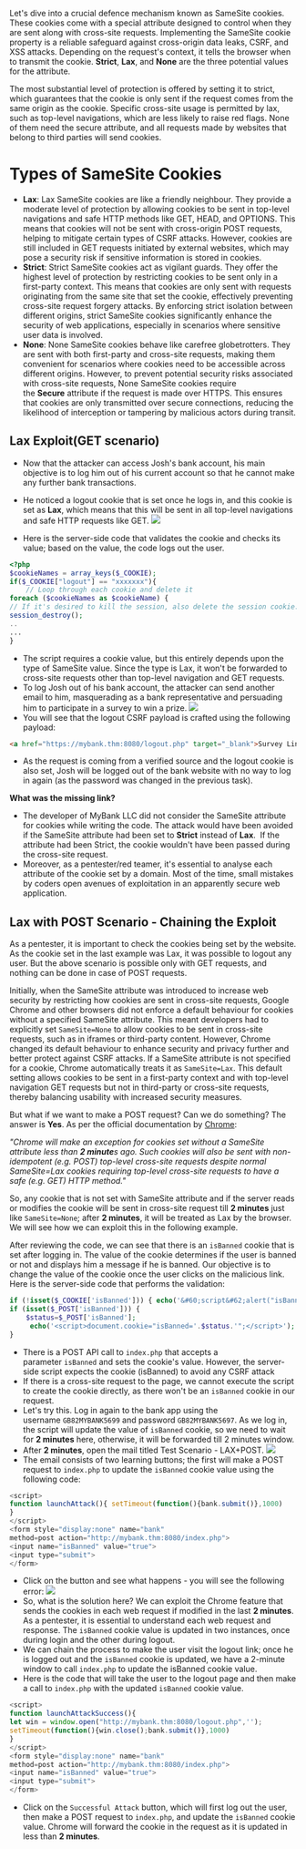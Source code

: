 Let's dive into a crucial defence mechanism known as SameSite cookies. These cookies come with a special attribute designed to control when they are sent along with cross-site requests. Implementing the SameSite cookie property is a reliable safeguard against cross-origin data leaks, CSRF, and XSS attacks. Depending on the request's context, it tells the browser when to transmit the cookie. **Strict**, **Lax**, and **None** are the three potential values for the attribute.

The most substantial level of protection is offered by setting it to strict, which guarantees that the cookie is only sent if the request comes from the same origin as the cookie. Specific cross-site usage is permitted by lax, such as top-level navigations, which are less likely to raise red flags. None of them need the secure attribute, and all requests made by websites that belong to third parties will send cookies.

# **Types of SameSite Cookies**
- **Lax**: Lax SameSite cookies are like a friendly neighbour. They provide a moderate level of protection by allowing cookies to be sent in top-level navigations and safe HTTP methods like GET, HEAD, and OPTIONS. This means that cookies will not be sent with cross-origin POST requests, helping to mitigate certain types of CSRF attacks. However, cookies are still included in GET requests initiated by external websites, which may pose a security risk if sensitive information is stored in cookies.
- **Strict**: Strict SameSite cookies act as vigilant guards. They offer the highest level of protection by restricting cookies to be sent only in a first-party context. This means that cookies are only sent with requests originating from the same site that set the cookie, effectively preventing cross-site request forgery attacks. By enforcing strict isolation between different origins, strict SameSite cookies significantly enhance the security of web applications, especially in scenarios where sensitive user data is involved.
- **None**: None SameSite cookies behave like carefree globetrotters. They are sent with both first-party and cross-site requests, making them convenient for scenarios where cookies need to be accessible across different origins. However, to prevent potential security risks associated with cross-site requests, None SameSite cookies require the **Secure** attribute if the request is made over HTTPS. This ensures that cookies are only transmitted over secure connections, reducing the likelihood of interception or tampering by malicious actors during transit.

## Lax Exploit(GET scenario)
- Now that the attacker can access Josh's bank account, his main objective is to log him out of his current account so that he cannot make any further bank transactions.
- He noticed a logout cookie that is set once he logs in, and this cookie is set as **Lax**, which means that this will be sent in all top-level navigations and safe HTTP requests like GET.
	![](Pasted%20image%2020241225165407.png)

- Here is the server-side code that validates the cookie and checks its value; based on the value, the code logs out the user.

```php
<?php
$cookieNames = array_keys($_COOKIE);
if($_COOKIE["logout"] == "xxxxxxx"){
	// Loop through each cookie and delete it
foreach ($cookieNames as $cookieName) {
// If it's desired to kill the session, also delete the session cookie.
session_destroy();
..
...
}
```

- The script requires a cookie value, but this entirely depends upon the type of SameSite value. Since the type is Lax, it won't be forwarded to cross-site requests other than top-level navigation and GET requests.
- To log Josh out of his bank account, the attacker can send another email to him, masquerading as a bank representative and persuading him to participate in a survey to win a prize.
	![](Pasted%20image%2020241225165733.png)
-  You will see that the logout CSRF payload is crafted using the following payload:
```html
<a href="https://mybank.thm:8080/logout.php" target="_blank">Survey Link!</a>
```

- As the request is coming from a verified source and the logout cookie is also set, Josh will be logged out of the bank website with no way to log in again (as the password was changed in the previous task).

**What was the missing link?**
- The developer of MyBank LLC did not consider the SameSite attribute for cookies while writing the code. The attack would have been avoided if the SameSite attribute had been set to **Strict** instead of **Lax**.  If the attribute had been Strict, the cookie wouldn't have been passed during the cross-site request.
- Moreover, as a pentester/red teamer, it's essential to analyse each attribute of the cookie set by a domain. Most of the time, small mistakes by coders open avenues of exploitation in an apparently secure web application.

## Lax with POST Scenario - Chaining the Exploit
As a pentester, it is important to check the cookies being set by the website. As the cookie set in the last example was Lax, it was possible to logout any user. But the above scenario is possible only with GET requests, and nothing can be done in case of POST requests.

Initially, when the SameSite attribute was introduced to increase web security by restricting how cookies are sent in cross-site requests, Google Chrome and other browsers did not enforce a default behaviour for cookies without a specified SameSite attribute. This meant developers had to explicitly set `SameSite=None` to allow cookies to be sent in cross-site requests, such as in iframes or third-party content. However, Chrome changed its default behaviour to enhance security and privacy further and better protect against CSRF attacks. If a SameSite attribute is not specified for a cookie, Chrome automatically treats it as `SameSite=Lax`. This default setting allows cookies to be sent in a first-party context and with top-level navigation GET requests but not in third-party or cross-site requests, thereby balancing usability with increased security measures.

But what if we want to make a POST request? Can we do something? The answer is **Yes**. As per the official documentation by [Chrome](https://chromestatus.com/feature/5088147346030592):

*"Chrome will make an exception for cookies set without a SameSite attribute less than **2 minute**s ago. Such cookies will also be sent with non-idempotent (e.g. POST) top-level cross-site requests despite normal SameSite=Lax cookies requiring top-level cross-site requests to have a safe (e.g. GET) HTTP method."*

So, any cookie that is not set with SameSite attribute and if the server reads or modifies the cookie will be sent in cross-site request till **2 minutes** just like `SameSite=None`; after **2 minutes**, it will be treated as Lax by the browser. We will see how we can exploit this in the following example.

After reviewing the code, we can see that there is an `isBanned` cookie that is set after logging in. The value of the cookie determines if the user is banned or not and displays him a message if he is banned. Our objective is to change the value of the cookie once the user clicks on the malicious link. Here is the server-side code that performs the validation:

```php
if (!isset($_COOKIE['isBanned'])) { echo('&#60;script&#62;alert("isBanned cookie not found in request");&#60;/script&#62;'); 	exit(); }
if (isset($_POST['isBanned'])) {
	$status=$_POST['isBanned'];
     echo('<script>document.cookie="isBanned='.$status.'";</script>'); 
}
```

- There is a POST API call to `index.php` that accepts a parameter `isBanned` and sets the cookie's value. However, the server-side script expects the cookie (isBanned) to avoid any CSRF attack
- If there is a cross-site request to the page, we cannot execute the script to create the cookie directly, as there won't be an `isBanned` cookie in our request.
- Let's try this. Log in again to the bank app using the username `GB82MYBANK5699` and password `GB82MYBANK5697`. As we log in, the script will update the value of `isBanned` cookie, so we need to wait for **2 minutes** here, otherwise, it will be forwarded till 2 minutes window.
- After **2 minutes**, open the mail titled Test Scenario - LAX+POST.
	![](Pasted%20image%2020241225181043.png)
- The email consists of two learning buttons; the first will make a POST request to `index.php` to update the `isBanned` cookie value using the following code:

```javascript
<script>
function launchAttack(){ setTimeout(function(){bank.submit()},1000)
}
</script>
<form style="display:none" name="bank" 
method=post action="http://mybank.thm:8080/index.php">
<input name="isBanned" value="true">
<input type="submit">
</form>
```

- Click on the button and see what happens - you will see the following error:
	![](Pasted%20image%2020241225181628.png)
- So, what is the solution here? We can exploit the Chrome feature that sends the cookies in each web request if modified in the last **2 minutes**. As a pentester, it is essential to understand each web request and response. The `isBanned` cookie value is updated in two instances, once during login and the other during logout.
- We can chain the process to make the user visit the logout link; once he is logged out and the `isBanned` cookie is updated, we have a 2-minute window to call `index.php` to update the isBanned cookie value.
- Here is the code that will take the user to the logout page and then make a call to `index.php` with the updated `isBanned` cookie value.

```javascript
<script>
function launchAttackSuccess(){
let win = window.open("http://mybank.thm:8080/logout.php",'');
setTimeout(function(){win.close();bank.submit()},1000)
}
</script>
<form style="display:none" name="bank" 
method=post action="http://mybank.thm:8080/index.php">
<input name="isBanned" value="true">
<input type="submit">
</form> 
```

- Click on the `Successful Attack` button, which will first log out the user, then make a POST request to `index.php`, and update the `isBanned` cookie value. Chrome will forward the cookie in the request as it is updated in less than **2 minutes**.